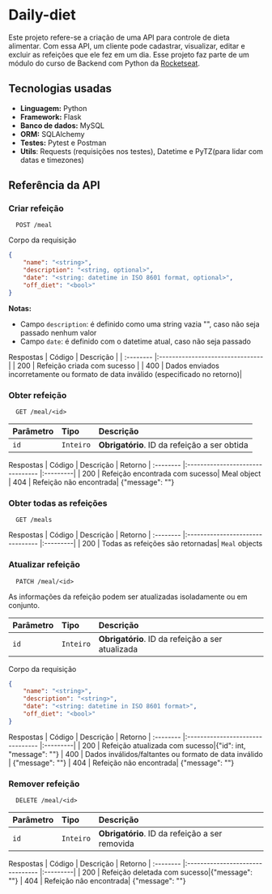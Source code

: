 
# Daily-diet

Este projeto refere-se a criação de uma API para controle de dieta alimentar. Com essa API, um cliente pode cadastrar, visualizar, editar e excluir as refeições que ele fez em um dia. Esse projeto faz parte de um módulo do curso de Backend com Python da [Rocketseat](https://www.rocketseat.com.br/).

## Tecnologias usadas

- **Linguagem:** Python
- **Framework:** Flask
- **Banco de dados:** MySQL
- **ORM:** SQLAlchemy
- **Testes:** Pytest e Postman
- **Utils**: Requests (requisições nos testes), Datetime e PyTZ(para lidar com datas e timezones)

## Referência da API

### Criar refeição

```
  POST /meal
```

Corpo da requisição
```json
{
    "name": "<string>",
    "description": "<string, optional>",
    "date": "<string: datetime in ISO 8601 format, optional>",
    "off_diet": "<bool>"
}
```

**Notas:**


- Campo `description`: é definido como uma string vazia "", caso não seja passado nenhum valor
- Campo `date`: é definido com o datetime atual, caso não seja passado



Respostas
| Código    |  Descrição                       |
| :-------- |:-------------------------------- |
| 200    | Refeição criada com sucesso |
| 400    | Dados enviados incorretamente ou formato de data inválido (especificado no retorno)|


### Obter refeição

```
  GET /meal/<id>   
```

| Parâmetro | Tipo     | Descrição                       |
| :-------- | :------- | :-------------------------------- |
| `id`      | `Inteiro` | **Obrigatório**. ID da refeição a ser obtida|

Respostas
| Código    |  Descrição                       | Retorno
| :-------- |:-------------------------------- |:---------|
| 200    | Refeição encontrada com sucesso| Meal object
| 404    | Refeição não encontrada| {"message": "<string>"}

### Obter todas as refeições

```
  GET /meals
```

Respostas
| Código    |  Descrição                       | Retorno
| :-------- |:-------------------------------- |:---------|
| 200    | Todas as refeições são retornadas| `Meal` objects

### Atualizar refeição

```
  PATCH /meal/<id>   
```
As informações da refeição podem ser atualizadas isoladamente ou em conjunto.

| Parâmetro | Tipo     | Descrição                       |
| :-------- | :------- | :-------------------------------- |
| `id`      | `Inteiro` | **Obrigatório**. ID da refeição a ser atualizada|

Corpo da requisição
```json
{
    "name": "<string>",
    "description": "<string>",
    "date": "<string: datetime in ISO 8601 format>",
    "off_diet": "<bool>"
}

```

Respostas
| Código    |  Descrição                       | Retorno
| :-------- |:-------------------------------- |:---------|
| 200    | Refeição atualizada com sucesso|{"id": int, "message": "<string>"}
| 400    | Dados inválidos/faltantes ou formato de data inválido | {"message": "<string>"}
| 404    | Refeição não encontrada| {"message": "<string>"}

### Remover refeição

```
  DELETE /meal/<id>   
```

| Parâmetro | Tipo     | Descrição                       |
| :-------- | :------- | :-------------------------------- |
| `id`      | `Inteiro` | **Obrigatório**. ID da refeição a ser removida|

Respostas
| Código    |  Descrição                       | Retorno
| :-------- |:-------------------------------- |:---------|
| 200    | Refeição deletada com sucesso|{"message": "<string>"}
| 404    | Refeição não encontrada| {"message": "<string>"}